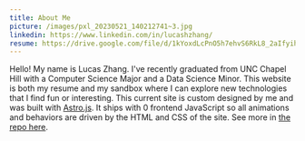 ```yaml
---
title: About Me
picture: /images/pxl_20230521_140212741~3.jpg
linkedin: https://www.linkedin.com/in/lucashzhang/
resume: https://drive.google.com/file/d/1kYoxdLcPnO5h7ehvS6RkL8_2aIfyihdu/view
---
```

Hello! My name is Lucas Zhang. I've recently graduated from UNC Chapel Hill with a Computer Science Major and a Data Science Minor. This website is both my resume and my sandbox where I can explore new technologies that I find fun or interesting. This current site is custom designed by me and was built with [Astro.js](https://astro.build). It ships with 0 frontend JavaScript so all animations and behaviors are driven by the HTML and CSS of the site. See more in [the repo here](https://github.com/lucashzhang/astro-personal-site).